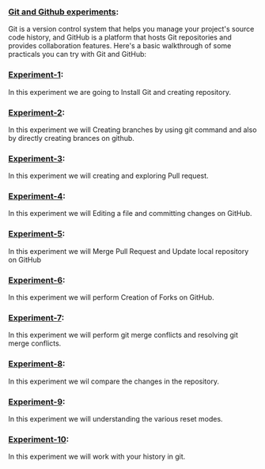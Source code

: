 ### [Git and Github experiments](https://github.com/22bdo10074/Semester_4-Practicals/tree/Git-and-git-hub-practical):
Git is a version control system that helps you manage your project's source code history, and 
GitHub is a platform that hosts Git repositories and provides collaboration features. 
Here's a basic walkthrough of some practicals you can try with Git and GitHub:

### [Experiment-1](https://github.com/22bdo10074/Semester_4-Practicals/blob/Git-and-git-hub-practical/EXP1-GIT/README.md):
In this experiment we are going to Install Git and creating repository.
### [Experiment-2](https://github.com/22bdo10074/Semester_4-Practicals/blob/Git-and-git-hub-practical/Worksheet-1.2/README.md):
In this experiment we will Creating branches by using git command and also by directly creating brances on github.
### [Experiment-3](https://github.com/22bdo10074/Semester_4-Practicals/blob/Git-and-git-hub-practical/worksheet-1.3/README.md):
In this experiment we will creating and exploring Pull request.
### [Experiment-4](https://github.com/22bdo10074/Semester_4-Practicals/blob/Git-and-git-hub-practical/Worksheet-2.1/README.md):
In this experiment we will Editing a file and committing changes on GitHub.
### [Experiment-5](https://github.com/22bdo10074/Semester_4-Practicals/blob/Git-and-git-hub-practical/Worksheet-2.2/README.md):
In this experiment we will Merge Pull Request and Update local repository on GitHub
### [Experiment-6](https://github.com/22bdo10074/Semester_4-Practicals/blob/Git-and-git-hub-practical/Worksheet-2.3/README.md):
In this experiment we will perform Creation of Forks on GitHub.
### [Experiment-7](https://github.com/22bdo10074/Semester_4-Practicals/blob/Git-and-git-hub-practical/Worksheet-2.4/README.md):
In this experiment we will perform git merge conflicts and resolving git merge conflicts.
### [Experiment-8](https://github.com/22bdo10074/Semester_4-Practicals/blob/Git-and-git-hub-practical/Worksheet-3.1/README.md):
In this experiment we wil compare the changes in the repository.
### [Experiment-9]():
In this experiment we will understanding the various reset modes. 
### [Experiment-10]():
In this experiment we will work with your history in git.
